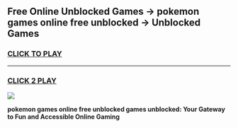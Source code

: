 
## Free Online Unblocked Games → pokemon games online free unblocked → Unblocked Games
<h3>
<a href="https://premium.freeplayer.one?title=pokemon_games_online_free_unblocked&ref=21F">CLICK TO PLAY</a></h3>
<hr>

<h3>
<a href="https://premium.freeplayer.one?title=pokemon_games_online_free_unblocked&ref=21F">CLICK 2 PLAY</a>
  
</h3>

<a href="https://premium.freeplayer.one?title=pokemon_games_online_free_unblocked&ref=21F/"><img src="https://clearcache.store/games.png"></a>


**pokemon games online free unblocked games unblocked: Your Gateway to Fun and Accessible Online Gaming**
